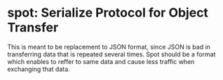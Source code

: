 # spot: Serialize Protocol for Object Transfer

This is meant to be replacement to JSON format, since JSON is bad in transferring data that is repeated several times. Spot should be a format which enables to reffer to same data and cause less traffic when exchanging that data.
